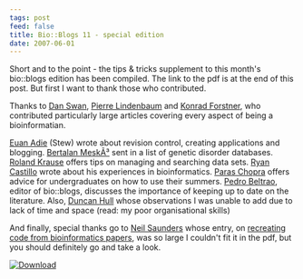 ```yaml
---
tags: post
feed: false
title: Bio::Blogs 11 - special edition
date: 2007-06-01
---
```


Short and to the point - the tips &amp; tricks supplement to this month's
bio::blogs edition has been compiled. The link to the pdf is at the end of this
post. But first I want to thank those who contributed.

Thanks to <a href="http://metagenom.es/">Dan Swan</a>, <a
href="http://plindenbaum.blogspot.com/">Pierre Lindenbaum</a> and <a
href="http://konradscons.blogspot.com/">Konrad Forstner</a>, who contributed
particularly large articles covering every aspect of being a bioinformatian.

<a href="https://twitter.com/stew">Euan Adie</a> (Stew) wrote about
revision control, creating applications and blogging. <a
href="http://scienceroll.com/">Bertalan MeskÃ³</a> sent in a list of genetic
disorder databases. <a href="https://twitter.com/spitshine">Roland Krause</a> offers tips on
managing and searching data sets. <a href="http://myfakeif.blogspot.com/">Ryan
Castillo</a> wrote about his experiences in bioinformatics. <a
href="http://paraschopra.com/blog/">Paras Chopra</a> offers advice for
undergraduates on how to use their summers. <a
href="http://www.evocellnet.com/p/research.html">Pedro Beltrao</a>, editor of bio::blogs,
discusses the importance of keeping up to date on the literature. Also, <a
href="https://twitter.com/dullhunk">Duncan Hull</a> whose observations
I was unable to add due to lack of time and space (read: my poor organisational
skills)

And finally, special thanks go to <a
href="https://nsaunders.wordpress.com/">Neil Saunders</a> whose entry, on <a
href="https://nsaunders.wordpress.com/2007/05/29/how-to-create-bioinformatics-code-from-a-published-article/">recreating
code from bioinformatics papers</a>, was so large I couldn't fit it in the pdf,
but you should definitely go and take a look.

<a href="http://bioinformatics-zen.s3.amazonaws.com/bioblogs/special_edition.pdf" title="Download"><img src="http://bioinformatics-zen.s3.amazonaws.com/icons/pdf.png" alt="Download" class="centre" /></a>
